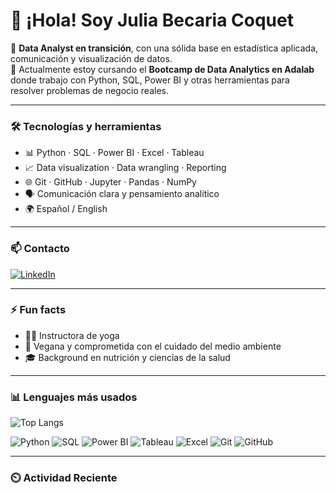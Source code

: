 
# 👋 ¡Hola! Soy Julia Becaria Coquet

🎯 **Data Analyst en transición**, con una sólida base en estadística aplicada, comunicación y visualización de datos.  
🚀 Actualmente estoy cursando el **Bootcamp de Data Analytics en Adalab** donde trabajo con Python, SQL, Power BI y otras herramientas para resolver problemas de negocio reales.

---

### 🛠️ Tecnologías y herramientas

- 📊 Python · SQL · Power BI · Excel · Tableau  
- 📈 Data visualization · Data wrangling · Reporting  
- 🌐 Git · GitHub · Jupyter · Pandas · NumPy  
- 🗣️ Comunicación clara y pensamiento analítico  
- 🌍 Español / English

---

### 📫 Contacto

[![LinkedIn](https://img.shields.io/badge/LinkedIn-Julia%20Becaria%20Coquet-0077B5?style=for-the-badge&logo=linkedin&logoColor=white)](https://www.linkedin.com/in/julia-becaria-coquet/)

---

### ⚡ Fun facts

- 🧘‍♀️ Instructora de yoga
- 🥑 Vegana y comprometida con el cuidado del medio ambiente
- 🎓 Background en nutrición y ciencias de la salud

---

### 📊 Lenguajes más usados

![Top Langs](https://github-readme-stats.vercel.app/api/top-langs/?username=juliabeco&layout=compact&theme=default)

<!--
### 📊 GitHub Stats (oculto por ahora)

![Julia's GitHub Stats](https://github-readme-stats.vercel.app/api?username=juliabeco&show_icons=true&theme=default&hide_title=true)
-->

<p>
  <img src="https://img.shields.io/badge/Python-3776AB?style=for-the-badge&logo=python&logoColor=white" alt="Python"/>
  <img src="https://img.shields.io/badge/SQL-4479A1?style=for-the-badge&logo=mysql&logoColor=white" alt="SQL"/>
  <img src="https://img.shields.io/badge/Power%20BI-F2C811?style=for-the-badge&logo=powerbi&logoColor=black" alt="Power BI"/>
  <img src="https://img.shields.io/badge/Tableau-E97627?style=for-the-badge&logo=tableau&logoColor=white" alt="Tableau"/>
  <img src="https://img.shields.io/badge/Excel-217346?style=for-the-badge&logo=microsoft-excel&logoColor=white" alt="Excel"/>
  <img src="https://img.shields.io/badge/Git-F05032?style=for-the-badge&logo=git&logoColor=white" alt="Git"/>
  <img src="https://img.shields.io/badge/GitHub-181717?style=for-the-badge&logo=github&logoColor=white" alt="GitHub"/>
</p>

---

### ⏲️ Actividad Reciente
<!--RECENT_ACTIVITY:start-->
<!--RECENT_ACTIVITY:last_update-->
